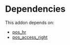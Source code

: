 # Dependencies

This addon depends on:

- [pos_hr](https://github.com/bringout/oca-ocb-pos/tree/9f810f5d848b07e7e1479a7db2bcc1a646cc690e/odoo-bringout-oca-ocb-pos_hr)
- [pos_access_right](https://github.com/bringout/oca-technical)
